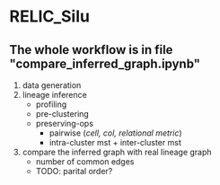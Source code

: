 # RELIC_Silu

## The whole workflow is in file "compare_inferred_graph.ipynb"
1. data generation
2. lineage inference 
    * profiling
    * pre-clustering
    * preserving-ops
        * pairwise (*cell, col, relational metric*)
        * intra-cluster mst + inter-cluster mst
3. compare the inferred graph with real lineage graph
    * number of common edges
    * TODO: parital order?
